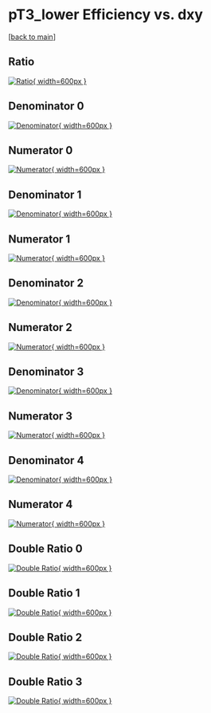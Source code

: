 # pT3_lower Efficiency vs. dxy

[[back to main](./)]



## Ratio

[![Ratio](../mtv/var/pT3_lower_xtr_321_0_eff_dxy.png){ width=600px }](../mtv/var/pT3_lower_xtr_321_0_eff_dxy.pdf)

## Denominator 0

[![Denominator](../mtv/den/pT3_lower_xtr_321_0_eff_dxy_den0.png){ width=600px }](../mtv/den/pT3_lower_xtr_321_0_eff_dxy_den0.pdf)

## Numerator 0

[![Numerator](../mtv/num/pT3_lower_xtr_321_0_eff_dxy_num0.png){ width=600px }](../mtv/num/pT3_lower_xtr_321_0_eff_dxy_num0.pdf)

## Denominator 1

[![Denominator](../mtv/den/pT3_lower_xtr_321_0_eff_dxy_den1.png){ width=600px }](../mtv/den/pT3_lower_xtr_321_0_eff_dxy_den1.pdf)

## Numerator 1

[![Numerator](../mtv/num/pT3_lower_xtr_321_0_eff_dxy_num1.png){ width=600px }](../mtv/num/pT3_lower_xtr_321_0_eff_dxy_num1.pdf)

## Denominator 2

[![Denominator](../mtv/den/pT3_lower_xtr_321_0_eff_dxy_den2.png){ width=600px }](../mtv/den/pT3_lower_xtr_321_0_eff_dxy_den2.pdf)

## Numerator 2

[![Numerator](../mtv/num/pT3_lower_xtr_321_0_eff_dxy_num2.png){ width=600px }](../mtv/num/pT3_lower_xtr_321_0_eff_dxy_num2.pdf)

## Denominator 3

[![Denominator](../mtv/den/pT3_lower_xtr_321_0_eff_dxy_den3.png){ width=600px }](../mtv/den/pT3_lower_xtr_321_0_eff_dxy_den3.pdf)

## Numerator 3

[![Numerator](../mtv/num/pT3_lower_xtr_321_0_eff_dxy_num3.png){ width=600px }](../mtv/num/pT3_lower_xtr_321_0_eff_dxy_num3.pdf)

## Denominator 4

[![Denominator](../mtv/den/pT3_lower_xtr_321_0_eff_dxy_den4.png){ width=600px }](../mtv/den/pT3_lower_xtr_321_0_eff_dxy_den4.pdf)

## Numerator 4

[![Numerator](../mtv/num/pT3_lower_xtr_321_0_eff_dxy_num4.png){ width=600px }](../mtv/num/pT3_lower_xtr_321_0_eff_dxy_num4.pdf)

## Double Ratio 0

[![Double Ratio](../mtv/ratio/pT3_lower_xtr_321_0_eff_dxy_ratio0.png){ width=600px }](../mtv/ratio/pT3_lower_xtr_321_0_eff_dxy_ratio0.pdf)

## Double Ratio 1

[![Double Ratio](../mtv/ratio/pT3_lower_xtr_321_0_eff_dxy_ratio1.png){ width=600px }](../mtv/ratio/pT3_lower_xtr_321_0_eff_dxy_ratio1.pdf)

## Double Ratio 2

[![Double Ratio](../mtv/ratio/pT3_lower_xtr_321_0_eff_dxy_ratio2.png){ width=600px }](../mtv/ratio/pT3_lower_xtr_321_0_eff_dxy_ratio2.pdf)

## Double Ratio 3

[![Double Ratio](../mtv/ratio/pT3_lower_xtr_321_0_eff_dxy_ratio3.png){ width=600px }](../mtv/ratio/pT3_lower_xtr_321_0_eff_dxy_ratio3.pdf)

